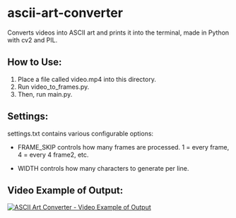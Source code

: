 # ascii-art-converter

Converts videos into ASCII art and prints it into the terminal, made in Python with cv2 and PIL.

## How to Use:

1. Place a file called video.mp4 into this directory.
2. Run video_to_frames.py.
3. Then, run main.py.

## Settings:

settings.txt contains various configurable options:

* FRAME_SKIP controls how many frames are processed. 1 = every frame, 4 = every 4 frame2, etc.

* WIDTH controls how many characters to generate per line.

## Video Example of Output:

[![ASCII Art Converter - Video Example of Output](http://img.youtube.com/vi/DZLYPMwg6bI/0.jpg)](http://www.youtube.com/watch?v=DZLYPMwg6bI "ASCII Art Converter - Video Example of Output")
